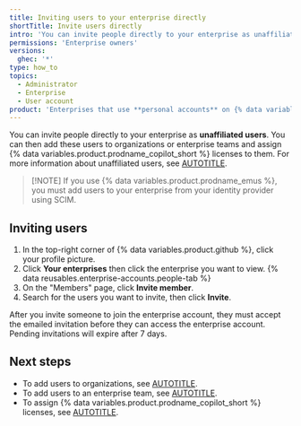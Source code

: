 ```yaml
---
title: Inviting users to your enterprise directly
shortTitle: Invite users directly
intro: 'You can invite people directly to your enterprise as unaffiliated users.'
permissions: 'Enterprise owners'
versions:
  ghec: '*'
type: how_to
topics:
  - Administrator
  - Enterprise
  - User account
product: 'Enterprises that use **personal accounts** on {% data variables.product.prodname_dotcom_the_website %}. {% data reusables.copilot.direct-assignment-rollout %}'
---
```


You can invite people directly to your enterprise as **unaffiliated users**. You can then add these users to organizations or enterprise teams and assign {% data variables.product.prodname_copilot_short %} licenses to them. For more information about unaffiliated users, see [AUTOTITLE](/admin/managing-accounts-and-repositories/managing-users-in-your-enterprise/roles-in-an-enterprise#unaffiliated-users).

>[!NOTE] If you use {% data variables.product.prodname_emus %}, you must add users to your enterprise from your identity provider using SCIM.

## Inviting users

1. In the top-right corner of {% data variables.product.github %}, click your profile picture.
1. Click **Your enterprises** then click the enterprise you want to view.
{% data reusables.enterprise-accounts.people-tab %}
1. On the "Members" page, click **Invite member**.
1. Search for the users you want to invite, then click **Invite**.

After you invite someone to join the enterprise account, they must accept the emailed invitation before they can access the enterprise account. Pending invitations will expire after 7 days.

## Next steps

* To add users to organizations, see [AUTOTITLE](/admin/managing-accounts-and-repositories/managing-users-in-your-enterprise/managing-organization-members-in-your-enterprise).
* To add users to an enterprise team, see [AUTOTITLE](/admin/managing-accounts-and-repositories/managing-users-in-your-enterprise/create-enterprise-teams).
* To assign {% data variables.product.prodname_copilot_short %} licenses, see [AUTOTITLE](/copilot/how-tos/administer-copilot/manage-for-enterprise/manage-access/grant-access).
